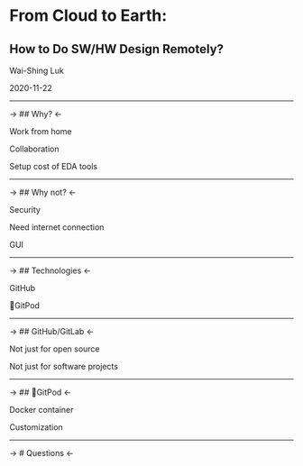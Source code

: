 # From Cloud to Earth:

## How to Do SW/HW Design Remotely?

Wai-Shing Luk

2020-11-22

---

-> ## Why? <-

Work from home

Collaboration

Setup cost of EDA tools

---

-> ## Why not? <-

Security

Need internet connection

GUI

---

-> ## Technologies <-

GitHub

🍊GitPod

---

-> ## GitHub/GitLab <-

Not just for open source

Not just for software projects

---

-> ## 🍊GitPod <-

Docker container

Customization

---

-> # Questions <-
